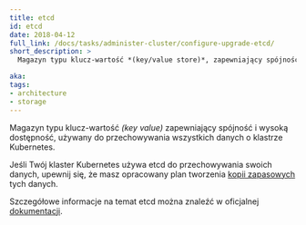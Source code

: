 ```yaml
---
title: etcd
id: etcd
date: 2018-04-12
full_link: /docs/tasks/administer-cluster/configure-upgrade-etcd/
short_description: >
  Magazyn typu klucz-wartość *(key/value store)*, zapewniający spójność i wysoką dostępność, używany do przechowywania wszystkich danych o klastrze Kubernetes.

aka: 
tags:
- architecture
- storage
---
```

Magazyn typu klucz-wartość *(key value)* zapewniający spójność i wysoką dostępność, używany do przechowywania wszystkich danych o klastrze Kubernetes.

<!--more-->

Jeśli Twój klaster Kubernetes używa etcd do przechowywania swoich danych, upewnij się, że masz opracowany plan tworzenia
[kopii zapasowych](/docs/tasks/administer-cluster/configure-upgrade-etcd/#backing-up-an-etcd-cluster) tych danych.

Szczegółowe informacje na temat etcd można znaleźć w oficjalnej [dokumentacji](https://etcd.io/docs/).

